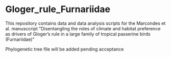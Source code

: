 # Gloger_rule_Furnariidae

This repository contains data and data analysis scripts for the Marcondes et al. manusccript "Disentangling the roles of climate and habitat preference as drivers of Gloger’s rule in a large family of tropical passerine birds (Furnariidae)"

Phylogenetic tree file will be added pending acceptance
